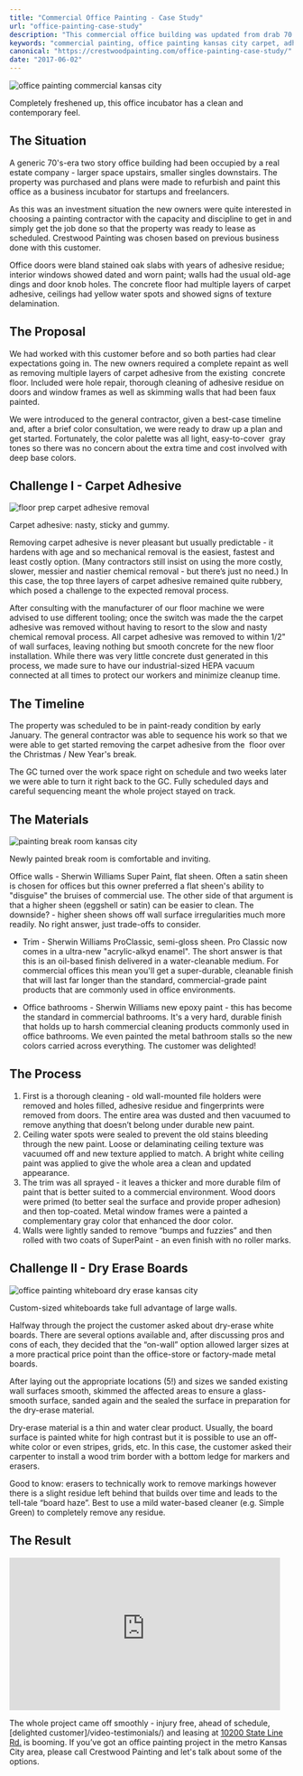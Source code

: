 ```yaml
---
title: "Commercial Office Painting - Case Study"
url: "office-painting-case-study"
description: "This commercial office building was updated from drab 70's to tech-forward business incubator."
keywords: "commercial painting, office painting kansas city carpet, adhesive removal"
canonical: "https://crestwoodpainting.com/office-painting-case-study/"
date: "2017-06-02"
---
```


![office painting commercial kansas city](images/Office-2-e1514756940438.jpg)

Completely freshened up, this office incubator has a clean and contemporary feel.

## **The Situation**

A generic 70's-era two story office building had been occupied by a real estate company - larger space upstairs, smaller singles downstairs. The property was purchased and plans were made to refurbish and paint this office as a business incubator for startups and freelancers.

As this was an investment situation the new owners were quite interested in choosing a painting contractor with the capacity and discipline to get in and simply get the job done so that the property was ready to lease as scheduled. Crestwood Painting was chosen based on previous business done with this customer.

Office doors were bland stained oak slabs with years of adhesive residue; interior windows showed dated and worn paint; walls had the usual old-age dings and door knob holes. The concrete floor had multiple layers of carpet adhesive, ceilings had yellow water spots and showed signs of texture delamination.

## **The Proposal**

We had worked with this customer before and so both parties had clear expectations going in. The new owners required a complete repaint as well as removing multiple layers of carpet adhesive from the existing  concrete floor. Included were hole repair, thorough cleaning of adhesive residue on doors and window frames as well as skimming walls that had been faux painted.

We were introduced to the general contractor, given a best-case timeline and, after a brief color consultation, we were ready to draw up a plan and get started. Fortunately, the color palette was all light, easy-to-cover  gray tones so there was no concern about the extra time and cost involved with deep base colors.

## **Challenge I - Carpet Adhesive**

![floor prep carpet adhesive removal](images/Floor-before-300x300.jpg)

Carpet adhesive: nasty, sticky and gummy.

Removing carpet adhesive is never pleasant but usually predictable - it hardens with age and so mechanical removal is the easiest, fastest and least costly option. (Many contractors still insist on using the more costly, slower, messier and nastier chemical removal - but there’s just no need.) In this case, the top three layers of carpet adhesive remained quite rubbery, which posed a challenge to the expected removal process.

After consulting with the manufacturer of our floor machine we were advised to use different tooling; once the switch was made the the carpet adhesive was removed without having to resort to the slow and nasty chemical removal process. All carpet adhesive was removed to within 1/2" of wall surfaces, leaving nothing but smooth concrete for the new floor installation. While there was very little concrete dust generated in this process, we made sure to have our industrial-sized HEPA vacuum connected at all times to protect our workers and minimize cleanup time.

## **The Timeline**

The property was scheduled to be in paint-ready condition by early January. The general contractor was able to sequence his work so that we were able to get started removing the carpet adhesive from the  floor over the Christmas / New Year's break.

The GC turned over the work space right on schedule and two weeks later we were able to turn it right back to the GC. Fully scheduled days and careful sequencing meant the whole project stayed on track.

## **The Materials**

![painting break room kansas city](images/Breakroom-300x300.jpg)

Newly painted break room is comfortable and inviting.

Office walls - Sherwin Williams Super Paint, flat sheen. Often a satin sheen is chosen for offices but this owner preferred a flat sheen's ability to "disguise" the bruises of commercial use. The other side of that argument is that a higher sheen (eggshell or satin) can be easier to clean. The downside? - higher sheen shows off wall surface irregularities much more readily. No right answer, just trade-offs to consider.

- Trim - Sherwin Williams ProClassic, semi-gloss sheen. Pro Classic now comes in a ultra-new "acrylic-alkyd enamel". The short answer is that this is an oil-based finish delivered in a water-cleanable medium. For commercial offices this mean you'll get a super-durable, cleanable finish that will last far longer than the standard, commercial-grade paint products that are commonly used in office environments.

- Office bathrooms - Sherwin Williams new epoxy paint - this has become the standard in commercial bathrooms. It's a very hard, durable finish that holds up to harsh commercial cleaning products commonly used in office bathrooms. We even painted the metal bathroom stalls so the new colors carried across everything. The customer was delighted!

## **The Process**

1. First is a thorough cleaning - old wall-mounted file holders were removed and holes filled, adhesive residue and fingerprints were removed from doors. The entire area was dusted and then vacuumed to remove anything that doesn’t belong under durable new paint.
2. Ceiling water spots were sealed to prevent the old stains bleeding through the new paint. Loose or delaminating ceiling texture was vacuumed off and new texture applied to match. A bright white ceiling paint was applied to give the whole area a clean and updated appearance.
3. The trim was all sprayed - it leaves a thicker and more durable film of paint that is better suited to a commercial environment. Wood doors were primed (to better seal the surface and provide proper adhesion) and then top-coated. Metal window frames were a painted a complementary gray color that enhanced the door color.
4. Walls were lightly sanded to remove “bumps and fuzzies” and then rolled with two coats of SuperPaint - an even finish with no roller marks.

## **Challenge II - Dry Erase Boards**

![office painting whiteboard dry erase kansas city](images/Classroom-edited.jpg)

Custom-sized whiteboards take full advantage of large walls.

Halfway through the project the customer asked about dry-erase white boards. There are several options available and, after discussing pros and cons of each, they decided that the “on-wall” option allowed larger sizes at a more practical price point than the office-store or factory-made metal boards.

After laying out the appropriate locations (5!) and sizes we sanded existing wall surfaces smooth, skimmed the affected areas to ensure a glass-smooth surface, sanded again and the sealed the surface in preparation for the dry-erase material.

Dry-erase material is a thin and water clear product. Usually, the board surface is painted white for high contrast but it is possible to use an off-white color or even stripes, grids, etc. In this case, the customer asked their carpenter to install a wood trim border with a bottom ledge for markers and erasers.

Good to know: erasers to technically work to remove markings however there is a slight residue left behind that builds over time and leads to the tell-tale “board haze”. Best to use a mild water-based cleaner (e.g. Simple Green) to completely remove any residue.

## **The Result**

<iframe src="https://www.youtube-nocookie.com/embed/somyoSBk9DQ?rel=0" width="480" height="270" frameborder="0" allowfullscreen="allowfullscreen"></iframe>

The whole project came off smoothly - injury free, ahead of schedule, [delighted customer]/video-testimonials/) and leasing at [10200 State Line Rd.](http://www.10200stateline.com/) is booming. If you’ve got an office painting project in the metro Kansas City area, please call Crestwood Painting and let's talk about some of the options.
